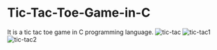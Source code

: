 # Tic-Tac-Toe-Game-in-C
It is a tic tac toe game in C programming language.
![tic-tac](https://github.com/NeehaV/Tic-Tac-Toe-Game-in-C/assets/94872643/e6b7f1d7-c033-4396-90d2-5849b26835b4)
![tic-tac1](https://github.com/NeehaV/Tic-Tac-Toe-Game-in-C/assets/94872643/14c15731-0684-4ef3-8b6c-e539b34ff60c)
![tic-tac2](https://github.com/NeehaV/Tic-Tac-Toe-Game-in-C/assets/94872643/155462bc-adf5-410d-b390-3f4fcdb6e51e)
